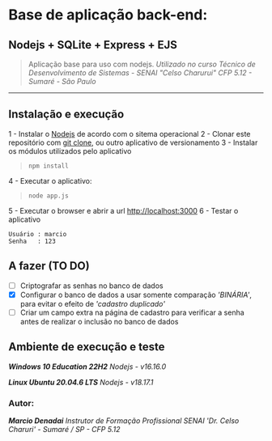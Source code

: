 # Base de aplicação back-end:

## Nodejs + SQLite + Express + EJS

> Aplicação base para uso com nodejs.
> _Utilizado no curso Técnico de Desenvolvimento de Sistemas - SENAI "Celso Charurui" CFP 5.12 - Sumaré - São Paulo_

---

## Instalação e execução

1 - Instalar o [Nodejs](https://nodejs.org/en/download) de acordo com o sitema operacional
2 - Clonar este repositório com [git clone](https://github.com/DenadaiSenai/LoginSQLite.git), ou outro aplicativo de versionamento
3 - Instalar os módulos utilizados pelo aplicativo

> `npm install`

4 - Executar o aplicativo:

> `node app.js`

5 - Executar o browser e abrir a url [http://localhost:3000](http://localhost:3000)
6 - Testar o aplicativo

```
Usuário : marcio
Senha   : 123
```

## A fazer (TO DO)

- [ ] Criptografar as senhas no banco de dados
- [x] Configurar o banco de dados a usar somente comparação _'BINÁRIA'_, para evitar o efeito de _'cadastro duplicado'_
- [ ] Criar um campo extra na página de cadastro para verificar a senha antes de realizar o inclusão no banco de dados

## Ambiente de execução e teste

**_Windows 10 Education 22H2_**
_Nodejs - v16.16.0_

**_Linux Ubuntu 20.04.6 LTS_**
_Nodejs - v18.17.1_

### Autor:

**_Marcio Denadai_**
_Instrutor de Formação Profissional_
_SENAI 'Dr. Celso Charuri' - Sumaré / SP - CFP 5.12_
